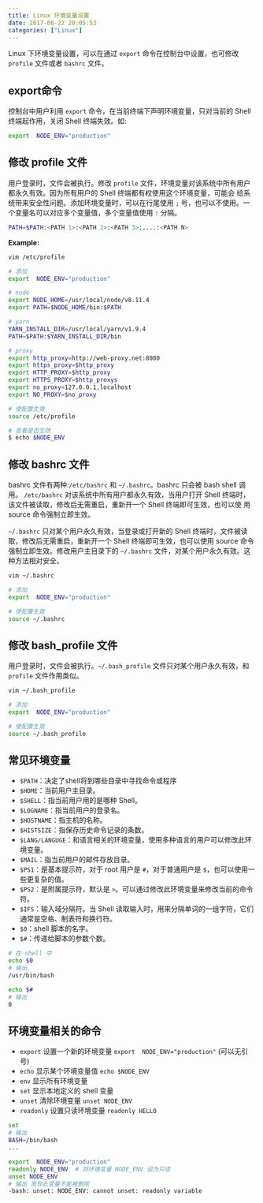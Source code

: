 ```yaml
---
title: Linux 环境变量设置
date: 2017-06-22 20:05:53
categories: ["Linux"]
---
```


Linux 下环境变量设置，可以在通过 `export` 命令在控制台中设置，也可修改 `profile` 文件或者 `bashrc` 文件。



## export命令

控制台中用户利用 `export` 命令，在当前终端下声明环境变量，只对当前的 Shell 终端起作用，关闭 Shell 终端失效。如:

``` bash
export  NODE_ENV="production"
```

## 修改 profile 文件

用户登录时，文件会被执行。修改 `profile` 文件，环境变量对该系统中所有用户都永久有效。因为所有用户的 Shell 终端都有权使用这个环境变量，可能会
给系统带来安全性问题。添加环境变量时，可以在行尾使用 `;` 号，也可以不使用。一个变量名可以对应多个变量值，多个变量值使用 `:` 分隔。

```bash
PATH=$PATH:<PATH 1>:<PATH 2>:<PATH 3>:....:<PATH N>
```

**Example:**

``` bash
vim /etc/profile

# 添加
export  NODE_ENV="production"

# node
export NODE_HOME=/usr/local/node/v8.11.4
export PATH=$NODE_HOME/bin:$PATH

# yarn
YARN_INSTALL_DIR=/usr/local/yarn/v1.9.4
PATH=$PATH:$YARN_INSTALL_DIR/bin

# proxy
export http_proxy=http://web-proxy.net:8080
export https_proxy=$http_proxy
export HTTP_PROXY=$http_proxy
export HTTPS_PROXY=$http_proxys
export no_proxy=127.0.0.1,localhost
export NO_PROXY=$no_proxy

# 使配置生效
source /etc/profile

# 查看是否生效
$ echo $NODE_ENV
```

## 修改 bashrc 文件

bashrc 文件有两种:`/etc/bashrc` 和 `~/.bashrc`。bashrc 只会被 bash shell 调用。
`/etc/bashrc` 对该系统中所有用户都永久有效，当用户打开 Shell 终端时，该文件被读取，修改后无需重启，重新开一个 Shell 终端即可生效，也可以使
用 source 命令强制立即生效。

`~/.bashrc` 只对某个用户永久有效，当登录或打开新的 Shell 终端时，文件被读取，修改后无需重启，重新开一个 Shell 终端即可生效，也可以使用 source
命令强制立即生效。修改用户主目录下的 `~/.bashrc` 文件，对某个用户永久有效。这种方法相对安全。

``` bash
vim ~/.bashrc

# 添加
export  NODE_ENV="production"

# 使配置生效
source ~/.bashrc
```

## 修改 bash_profile 文件

用户登录时，文件会被执行。`~/.bash_profile` 文件只对某个用户永久有效，和 `profile` 文件作用类似。

``` bash
vim ~/.bash_profile

# 添加
export  NODE_ENV="production"

# 使配置生效
source ~/.bash_profile
```

## 常见环境变量

* `$PATH`：决定了shell将到哪些目录中寻找命令或程序
* `$HOME`：当前用户主目录。
* `$SHELL`：指当前用户用的是哪种 Shell。
* `$LOGNAME`：指当前用户的登录名。
* `$HOSTNAME`：指主机的名称。
* `$HISTSIZE`：指保存历史命令记录的条数。
* `$LANG/LANGUGE`：和语言相关的环境变量，使用多种语言的用户可以修改此环境变量。
* `$MAIL`：指当前用户的邮件存放目录。
* `$PS1`：是基本提示符，对于 root 用户是 `#`，对于普通用户是 `$`，也可以使用一些更复杂的值。
* `$PS2`：是附属提示符，默认是 `>`。可以通过修改此环境变量来修改当前的命令符。
* `$IFS`：输入域分隔符。当 Shell 读取输入时，用来分隔单词的一组字符，它们通常是空格、制表符和换行符。
* `$0`：shell 脚本的名字。
* `$#`：传递给脚本的参数个数。

``` bash
# 在 shell 中
echo $0
# 输出
/usr/bin/bash

echo $#
# 输出
0
```

## 环境变量相关的命令

* `export` 设置一个新的环境变量 `export  NODE_ENV="production"` (可以无引号)
* `echo` 显示某个环境变量值 `echo $NODE_ENV`
* `env` 显示所有环境变量
* `set` 显示本地定义的 shell 变量
* `unset` 清除环境变量 `unset NODE_ENV`
* `readonly` 设置只读环境变量 `readonly HELLO`

``` bash
set
# 输出
BASH=/bin/bash
...

export  NODE_ENV="production"
readonly NODE_ENV  # 将环境变量 NODE_ENV 设为只读
unset NODE_ENV
# 输出 发现此变量不能被删除
-bash: unset: NODE_ENV: cannot unset: readonly variable
```
